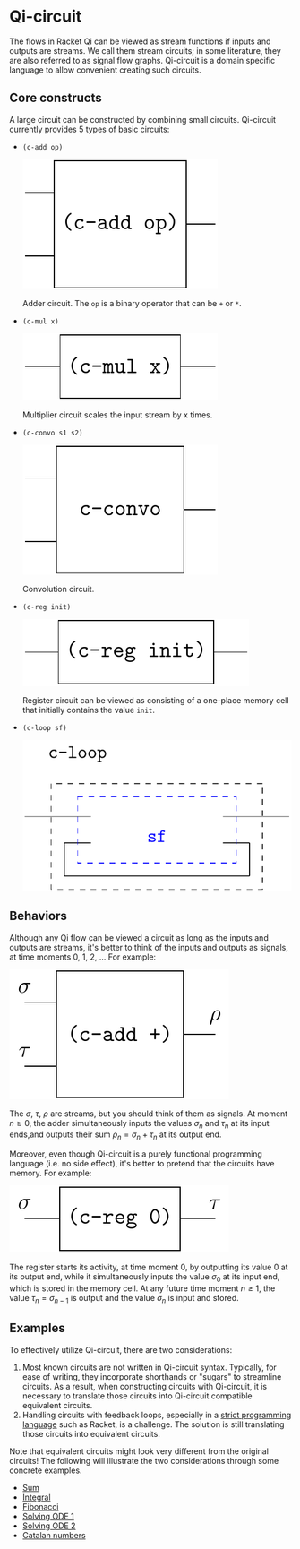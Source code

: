 



# Qi-circuit

The flows in Racket Qi can be viewed as stream functions if inputs and outputs are streams. We call them stream circuits; in some literature, they
are also referred to as signal flow graphs. Qi-circuit is a domain specific language to allow convenient creating such circuits.



## Core constructs

A large circuit can be constructed by combining small circuits. Qi-circuit currently provides 5 types of basic circuits:

- `(c-add op)` 

  ![image-20231218051343371](image-20231218051343371.png)

  Adder circuit. The `op` is a binary operator that can be `+` or `*`.

- `(c-mul x)` 

  ![image-20231218051622354](image-20231218051622354.png)

  Multiplier circuit scales the input stream by x times.

- `(c-convo s1 s2)` 

  ![image-20231218051729154](image-20231218051729154.png)

  Convolution circuit.

- `(c-reg init)` 

  ![image-20231218092559434](image-20231218092559434.png)

  Register circuit can be viewed as consisting of a one-place memory cell that initially contains the value `init`.

- `(c-loop sf)` 

  ![image-20231218053014367](image-20231218053014367.png)

  

## Behaviors

Although any Qi flow can be viewed a circuit as long as the inputs and outputs are streams, it's better to think of the inputs and outputs as signals, at time moments 0, 1, 2, ... For example:

![image-20231218035840532](image-20231218035840532.png)

The  $\sigma$, $\tau$, $\rho$ are streams, but you should think of them as signals. At moment $n \geq 0$, the adder simultaneously inputs the values $\sigma_n$ and $\tau_n$ at its input ends,and outputs their sum $\rho_n = \sigma_n + \tau_n$ at its output end.

Moreover, even though Qi-circuit is a purely functional programming language (i.e. no side effect), it's better to pretend that the circuits have memory. For example:

![image-20231218034832408](image-20231218034832408.png)

The register starts its activity, at time moment 0, by outputting its value 0 at its output end, while it simultaneously inputs the value $\sigma_0$ at its input end, which is stored in the memory cell. At any future time moment $n \geq 1$, the value $\tau_n=\sigma_{n-1}$ is output and the value $\sigma_{n}$ is input and stored.



## Examples

To effectively utilize Qi-circuit, there are two considerations:

1. Most known circuits are not written in Qi-circuit syntax. Typically, for ease of writing, they incorporate shorthands or "sugars" to streamline circuits. As a result, when constructing circuits with Qi-circuit, it is necessary to translate those circuits into Qi-circuit compatible equivalent circuits.
2. Handling circuits with feedback loops, especially in a [strict programming language](https://en.wikipedia.org/wiki/Strict_programming_language) such as Racket, is a challenge. The solution is still translating those circuits into equivalent circuits.

Note that equivalent circuits might look very different from the original circuits! The following will illustrate the two considerations through some concrete examples.

- [Sum](qi-circuit-examples/sum.md)
- [Integral](qi-circuit-examples/integral.md)
- [Fibonacci](qi-circuit-examples/fibonacci.md)
- [Solving ODE 1](qi-circuit-examples/ode-1st.md)
- [Solving ODE 2](qi-circuit-examples/ode-2nd.md)
- [Catalan numbers](qi-circuit-examples/catalan.md)



